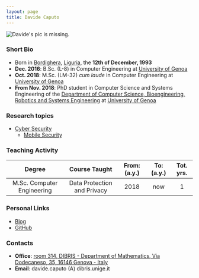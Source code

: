 ```yaml
--- 
layout: page
title: Davide Caputo
---
```


![Davide's pic is missing.](/pics/caputo.jpg)


### Short Bio

- Born in [Bordighera](https://it.wikipedia.org/wiki/Bordighera), [Liguria](https://en.wikipedia.org/wiki/Liguria), the **12th of December, 1993**
- **Dec. 2016**: B.Sc. (L-8) in Computer Engineering at [University of Genoa](https://en.wikipedia.org/wiki/University_of_Genoa)
- **Oct. 2018**: M.Sc. (LM-32) *cum laude* in Computer Engineering at [University of Genoa](https://en.wikipedia.org/wiki/University_of_Genoa)
- **From Nov. 2018**: PhD student in Computer Science and Systems Engineering of the [Department of Computer Science, Bioengineering, Robotics and Systems Engineering](http://www.dibris.unige.it/) at [University of Genoa](https://en.wikipedia.org/wiki/University_of_Genoa)

### Research topics

- [Cyber Security](https://en.wikipedia.org/wiki/Computer_security)
  * [Mobile Security](https://en.wikipedia.org/wiki/Mobile_security)

### Teaching Activity

|                Degree               |      Course Taught    | From: (a.y.) | To: (a.y.) | Tot. yrs. |
|:-----------------------------------:|:--------------------------------------------:|:----:|:---:|:-:|
|        M.Sc. Computer Engineering   | Data Protection and Privacy                      | 2018 | now | 1 |


### Personal Links

- [Blog](https://dado1513.github.io/) 
- [GitHub](https://github.com/Dado1513) 

### Contacts

- **Office**: [room 314, DIBRIS - Department of Mathematics, Via Dodecaneso, 35, 16146 Genova - Italy](https://goo.gl/maps/kTyTs2YKMkL2)
- **Email**: davide.caputo (A) dibris.unige.it